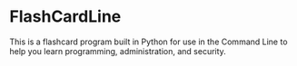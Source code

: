 FlashCardLine
=============

This is a flashcard program built in Python for use in the Command Line to help you learn programming, administration, and security.